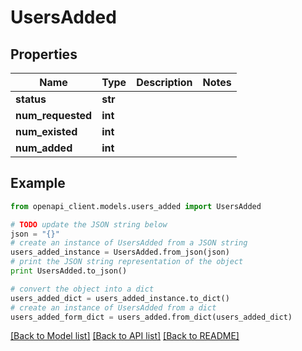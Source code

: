 # UsersAdded


## Properties
Name | Type | Description | Notes
------------ | ------------- | ------------- | -------------
**status** | **str** |  | 
**num_requested** | **int** |  | 
**num_existed** | **int** |  | 
**num_added** | **int** |  | 

## Example

```python
from openapi_client.models.users_added import UsersAdded

# TODO update the JSON string below
json = "{}"
# create an instance of UsersAdded from a JSON string
users_added_instance = UsersAdded.from_json(json)
# print the JSON string representation of the object
print UsersAdded.to_json()

# convert the object into a dict
users_added_dict = users_added_instance.to_dict()
# create an instance of UsersAdded from a dict
users_added_form_dict = users_added.from_dict(users_added_dict)
```
[[Back to Model list]](../README.md#documentation-for-models) [[Back to API list]](../README.md#documentation-for-api-endpoints) [[Back to README]](../README.md)


